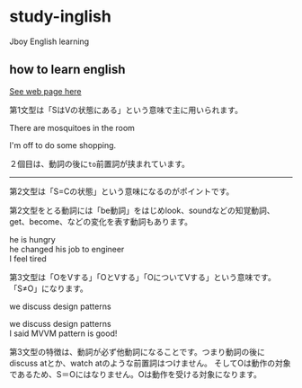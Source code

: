 # study-inglish
Jboy English learning

## how to learn english
[See web page here](https://nativecamp.net/blog/20190403_grammar?gad_source=1&gclid=Cj0KCQiAh8OtBhCQARIsAIkWb6-i-54YlQwvxXoG1bCLjMFRusHL1MSzDEm2zaKdCH4hV9vCkanN5cQaAmrsEALw_wcB)

第1文型は「SはVの状態にある」という意味で主に用いられます。

There are mosquitoes in the room

I'm off to do some shopping.

２個目は、動詞の後に`to`前置詞が挟まれています。

------

第2文型は「S=Cの状態」という意味になるのがポイントです。

第2文型をとる動詞には「be動詞」をはじめlook、soundなどの知覚動詞、get、become、などの変化を表す動詞もあります。

he is hungry<br>
he changed his job to engineer<br>
I feel tired<br>

第3文型は「OをVする」「OとVする」「OについてVする」という意味です。
「S≠O」になります。

we discuss design patterns

we discuss design patterns<br>
I said MVVM pattern is good!<br>

第3文型の特徴は、動詞が必ず他動詞になることです。つまり動詞の後にdiscuss atとか、watch atのような前置詞はつけません。
そしてOは動作の対象であるため、S＝Oにはなりません。Oは動作を受ける対象になります。

